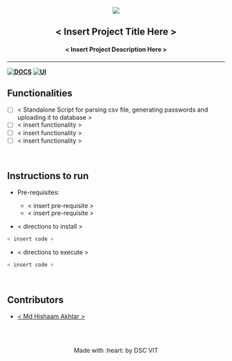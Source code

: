 <p align="center">
	<img src="https://user-images.githubusercontent.com/30529572/72455010-fb38d400-37e7-11ea-9c1e-8cdeb5f5906e.png" />
	<h2 align="center"> < Insert Project Title Here > </h2>
	<h4 align="center"> < Insert Project Description Here > <h4>
</p>

---
[![DOCS](https://img.shields.io/badge/Documentation-see%20docs-green?style=flat-square&logo=appveyor)](INSERT_LINK_FOR_DOCS_HERE)
  [![UI ](https://img.shields.io/badge/User%20Interface-Link%20to%20UI-orange?style=flat-square&logo=appveyor)](INSERT_UI_LINK_HERE)


## Functionalities
- [ ]  < Standalone Script for parsing csv file, generating passwords and uploading it to database >
- [ ]  < insert functionality >
- [ ]  < insert functionality >
- [ ]  < insert functionality >

<br>


## Instructions to run

* Pre-requisites:
	-  < insert pre-requisite >
	-  < insert pre-requisite >

* < directions to install >
```bash
< insert code >
```

* < directions to execute >

```bash
< insert code >
```

<br>

## Contributors

* [ < Md Hishaam Akhtar > ](INSERT_PROFILE_URL_HERE)



<br>
<br>

<p align="center">
	Made with :heart: by DSC VIT
</p>
